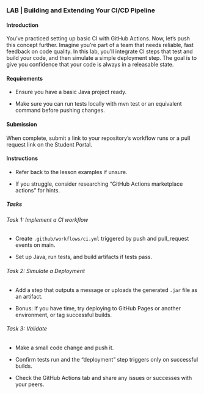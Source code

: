 ### LAB | Building and Extending Your CI/CD Pipeline

#### Introduction

You’ve practiced setting up basic CI with GitHub Actions. Now, let’s push this concept further. Imagine you’re part of a team that needs reliable, fast feedback on code quality. In this lab, you’ll integrate CI steps that test and build your code, and then simulate a simple deployment step. The goal is to give you confidence that your code is always in a releasable state.

#### Requirements

-   Ensure you have a basic Java project ready.

-   Make sure you can run tests locally with mvn test or an equivalent command before pushing changes.

#### Submission

When complete, submit a link to your repository’s workflow runs or a pull request link on the Student Portal.

#### Instructions

-   Refer back to the lesson examples if unsure.

-   If you struggle, consider researching “GitHub Actions marketplace actions” for hints.

##### Tasks

###### Task 1: Implement a CI workflow

-   Create `.github/workflows/ci.yml` triggered by push and pull_request events on main.

-   Set up Java, run tests, and build artifacts if tests pass.

###### Task 2: Simulate a Deployment

-   Add a step that outputs a message or uploads the generated `.jar` file as an artifact.

-   Bonus: If you have time, try deploying to GitHub Pages or another environment, or tag successful builds.

###### Task 3: Validate

-   Make a small code change and push it.

-   Confirm tests run and the “deployment” step triggers only on successful builds.

-   Check the GitHub Actions tab and share any issues or successes with your peers.
